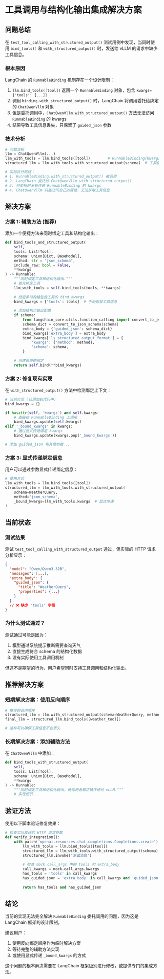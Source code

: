 # 工具调用与结构化输出集成解决方案

## 问题总结

在 `test_tool_calling_with_structured_output()` 测试用例中发现，当同时使用 `bind_tools()` 和 `with_structured_output()` 时，发送给 vLLM 的请求中缺少工具信息。

### 根本原因

LangChain 的 `RunnableBinding` 机制存在一个设计限制：
1. `llm.bind_tools([tool])` 返回一个 `RunnableBinding` 对象，包含 `kwargs={'tools': [...]}`
2. 调用 `binding.with_structured_output()` 时，LangChain 将调用委托给绑定的 `ChatQwenVllm` 对象
3. 但是委托调用中，`ChatQwenVllm.with_structured_output()` 方法无法访问 `RunnableBinding` 的 kwargs
4. 结果导致工具信息丢失，只保留了 `guided_json` 参数

### 技术分析

```python
# 问题流程
llm = ChatQwenVllm(...)
llm_with_tools = llm.bind_tools([tool])        # RunnableBinding(kwargs={'tools': [...]})
structured_llm = llm_with_tools.with_structured_output(schema)  # 工具信息丢失

# 实际执行路径：
# 1. RunnableBinding.with_structured_output() 被调用
# 2. LangChain 委托给 ChatQwenVllm.with_structured_output()
# 3. 但委托时没有传递 RunnableBinding 的 kwargs
# 4. ChatQwenVllm 只能访问自己的属性，无法获取工具信息
```

## 解决方案

### 方案 1: 辅助方法 (推荐)

添加一个便捷方法来同时绑定工具和结构化输出：

```python
def bind_tools_and_structured_output(
    self,
    tools: List[Tool],
    schema: Union[Dict, BaseModel],
    method: str = "json_schema",
    include_raw: bool = False,
    **kwargs
) -> Runnable:
    """同时绑定工具和结构化输出."""
    # 首先绑定工具
    llm_with_tools = self.bind_tools(tools, **kwargs)
    
    # 然后手动构建包含工具的 bind_kwargs
    bind_kwargs = {'tools': tools}  # 手动保留工具信息
    
    # 添加结构化输出配置
    if schema:
        from langchain_core.utils.function_calling import convert_to_json_schema
        schema_dict = convert_to_json_schema(schema)
        extra_body = {'guided_json': schema_dict}
        bind_kwargs['extra_body'] = extra_body
        bind_kwargs['ls_structured_output_format'] = {
            'kwargs': {'method': method},
            'schema': schema,
        }
    
    # 创建最终的绑定
    return self.bind(**bind_kwargs)
```

### 方案 2: 修复现有实现

在 `with_structured_output()` 方法中检测绑定上下文：

```python
# 当前实现 (已添加到代码中)
bind_kwargs = {}

if hasattr(self, 'kwargs') and self.kwargs:
    # 直接在 RunnableBinding 上调用
    bind_kwargs.update(self.kwargs)
elif '_bound_kwargs' in kwargs:
    # 通过显式传递绑定 kwargs
    bind_kwargs.update(kwargs.pop('_bound_kwargs'))

# 添加 guided_json 和其他参数...
```

### 方案 3: 显式传递绑定信息

用户可以通过参数显式传递绑定信息：

```python
# 使用方式
llm_with_tools = llm.bind_tools([tool])
structured_llm = llm_with_tools.with_structured_output(
    schema=WeatherQuery,
    method="json_schema",
    _bound_kwargs=llm_with_tools.kwargs  # 显式传递
)
```

## 当前状态

### 测试结果

测试 `test_tool_calling_with_structured_output` 通过，但实际的 HTTP 请求分析显示：

```json
{
  "model": "Qwen/Qwen3-32B",
  "messages": [...],
  "extra_body": {
    "guided_json": {
      "title": "WeatherQuery",
      "properties": {...}
    }
  }
  // ❌ 缺少 "tools" 字段
}
```

### 为什么测试通过？

测试通过可能是因为：
1. 模型通过系统提示推断需要查询天气
2. 直接生成符合 schema 的结构化数据
3. 没有实际使用工具调用机制

但这不是期望的行为，用户希望同时支持工具调用和结构化输出。

## 推荐解决方案

### 短期解决方案：使用反向顺序

```python
# 推荐的调用顺序
structured_llm = llm.with_structured_output(schema=WeatherQuery, method="json_schema")
final_llm = structured_llm.bind_tools([weather_tool])

# 这样可以确保工具信息不会丢失
```

### 长期解决方案：添加辅助方法

在 `ChatQwenVllm` 中添加：

```python
def bind_tools_with_structured_output(
    self,
    tools: List[Tool],
    schema: Union[Dict, BaseModel],
    **kwargs
) -> Runnable:
    """同时绑定工具和结构化输出，确保两者都正确传递给 vLLM."""
    # 实现细节...
```

## 验证方法

使用以下脚本验证修复效果：

```python
# 检查实际发送的 HTTP 请求参数
def verify_integration():
    with patch('openai.resources.chat.completions.Completions.create') as mock:
        llm_with_tools = llm.bind_tools([tool])
        structured_llm = llm_with_tools.with_structured_output(schema)
        structured_llm.invoke("测试消息")
        
        # 检查 mock.call_args 中的 tools 和 extra_body
        call_kwargs = mock.call_args.kwargs
        has_tools = 'tools' in call_kwargs
        has_guided_json = 'extra_body' in call_kwargs and 'guided_json' in call_kwargs['extra_body']
        
        return has_tools and has_guided_json
```

## 结论

当前的实现无法完全解决 `RunnableBinding` 委托调用的问题，因为这是 LangChain 框架的设计限制。

建议用户：
1. 使用反向绑定顺序作为临时解决方案
2. 等待完整的辅助方法实现
3. 或使用显式传递 `_bound_kwargs` 的方式

这个问题的根本解决需要在 LangChain 框架级别进行修改，或提供专门的集成方法。
